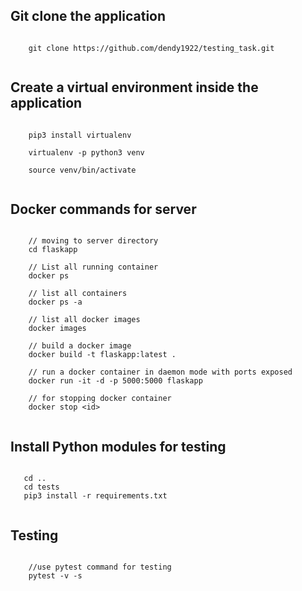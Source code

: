 ## Git clone the application

```

    git clone https://github.com/dendy1922/testing_task.git
    
```
## Create a virtual environment inside the application 

```

    pip3 install virtualenv
    
    virtualenv -p python3 venv  

    source venv/bin/activate
    
```

## Docker commands for server

```

    // moving to server directory
    cd flaskapp

    // List all running container
    docker ps

    // list all containers
    docker ps -a

    // list all docker images
    docker images

    // build a docker image
    docker build -t flaskapp:latest . 

    // run a docker container in daemon mode with ports exposed
    docker run -it -d -p 5000:5000 flaskapp

    // for stopping docker container
    docker stop <id>


```
## Install Python modules for testing 
```

   cd ..
   cd tests
   pip3 install -r requirements.txt 
    
```
## Testing  

```    

    //use pytest command for testing 
    pytest -v -s 

```
